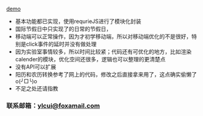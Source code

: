 [demo](http://pramper.github.io/Demos/JS-Demos/Calendar/)

- 基本功能都已实现，使用requrieJS进行了模块化封装
- 国际节假日中只实现了的日常的节假日，
- 移动端可以正常操作，因为才初学移动端，所以对移动端优化的不是很好，特别是click事件的延时并没有做处理
- 因为实验室事情较多，所以时间比较紧；代码还有可优化的地方，比如渲染calender的模块，优化空间还很多，逻辑也可以整理的更清楚点
- 没有API可以扩展
- 阳历和农历转换参考了网上的代码，修改之后直接拿来用了，这点确实偷懒了o(╯□╰)o
- 不足之处还请指教

### 联系邮箱：ylcui@foxamail.com